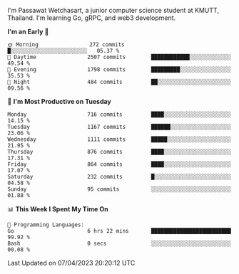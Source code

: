 
I'm Passawat Wetchasart, a junior computer science student at KMUTT, Thailand. I'm learning Go, gRPC, and web3 development.



<!--START_SECTION:waka-->
**I'm an Early 🐤** 

```text
🌞 Morning                272 commits         █░░░░░░░░░░░░░░░░░░░░░░░░   05.37 % 
🌆 Daytime                2507 commits        ████████████░░░░░░░░░░░░░   49.54 % 
🌃 Evening                1798 commits        █████████░░░░░░░░░░░░░░░░   35.53 % 
🌙 Night                  484 commits         ██░░░░░░░░░░░░░░░░░░░░░░░   09.56 % 
```
📅 **I'm Most Productive on Tuesday** 

```text
Monday                   716 commits         ████░░░░░░░░░░░░░░░░░░░░░   14.15 % 
Tuesday                  1167 commits        ██████░░░░░░░░░░░░░░░░░░░   23.06 % 
Wednesday                1111 commits        █████░░░░░░░░░░░░░░░░░░░░   21.95 % 
Thursday                 876 commits         ████░░░░░░░░░░░░░░░░░░░░░   17.31 % 
Friday                   864 commits         ████░░░░░░░░░░░░░░░░░░░░░   17.07 % 
Saturday                 232 commits         █░░░░░░░░░░░░░░░░░░░░░░░░   04.58 % 
Sunday                   95 commits          ░░░░░░░░░░░░░░░░░░░░░░░░░   01.88 % 
```


📊 **This Week I Spent My Time On** 

```text
💬 Programming Languages: 
Go                       6 hrs 22 mins       █████████████████████████   99.92 % 
Bash                     0 secs              ░░░░░░░░░░░░░░░░░░░░░░░░░   00.08 % 
```


 Last Updated on 07/04/2023 20:20:12 UTC
<!--END_SECTION:waka-->

<!--
**markpassawat/markpassawat** is a ✨ _special_ ✨ repository because its `README.md` (this file) appears on your GitHub profile.

Here are some ideas to get you started:

- 🔭 I’m currently working on ...
- 🌱 I’m currently learning ...
- 👯 I’m looking to collaborate on ...
- 🤔 I’m looking for help with ...
- 💬 Ask me about ...
- 📫 How to reach me: ...
- 😄 Pronouns: He/Him
- ⚡ Fun fact: ...
-->
